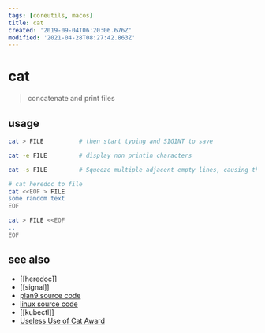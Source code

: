 ```yaml
---
tags: [coreutils, macos]
title: cat
created: '2019-09-04T06:20:06.676Z'
modified: '2021-04-28T08:27:42.863Z'
---
```


# cat

> concatenate and print files

## usage
```sh
cat > FILE          # then start typing and SIGINT to save

cat -e FILE         # display non printin characters

cat -s FILE         # Squeeze multiple adjacent empty lines, causing the output to be single spaced

# cat heredoc to file
cat <<EOF > FILE    
some random text
EOF

cat > FILE <<EOF
..
EOF
```

## see also
- [[heredoc]]
- [[signal]]
- [plan9 source code](https://9p.io/sources/plan9/sys/src/cmd/cat.c)
- [linux source code](https://git.savannah.gnu.org/cgit/coreutils.git/plain/src/cat.c)
- [[kubectl]]
- [Useless Use of Cat Award](http://porkmail.org/era/unix/award.html)
